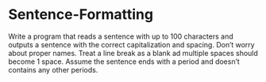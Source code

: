 # Sentence-Formatting
Write a program that reads a sentence with up to 100 characters and outputs a sentence with the correct capitalization and spacing. Don’t worry about proper names. Treat a line break as a blank ad multiple spaces should become 1 space. Assume the sentence ends with a period and doesn’t contains any other periods.
